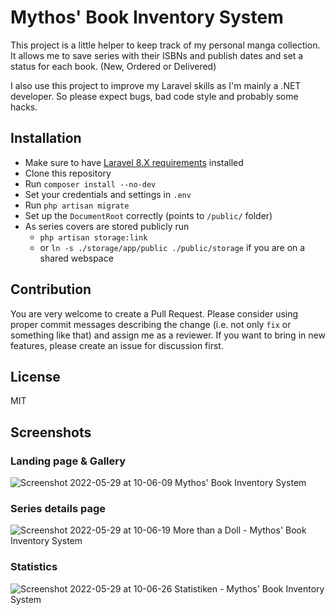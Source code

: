# Mythos' Book Inventory System

This project is a little helper to keep track of my personal manga collection. It allows me to save series with their ISBNs and publish dates and set a status for each book. (New, Ordered or Delivered)

I also use this project to improve my Laravel skills as I'm mainly a .NET developer. So please expect bugs, bad code style and probably some hacks.

## Installation

* Make sure to have [Laravel 8.X requirements](https://laravel.com/docs/8.x/deployment#server-requirements) installed
* Clone this repository
* Run `composer install --no-dev`
* Set your credentials and settings in `.env`
* Run `php artisan migrate`
* Set up the `DocumentRoot` correctly (points to `/public/` folder)
* As series covers are stored publicly run 
    * `php artisan storage:link`
    *  or `ln -s ./storage/app/public ./public/storage` if you are on a shared webspace

## Contribution

You are very welcome to create a Pull Request. Please consider using proper commit messages describing the change (i.e. not only `fix` or something like that) and assign me as a reviewer.
If you want to bring in new features, please create an issue for discussion first.

## License

MIT

## Screenshots

### Landing page & Gallery

![Screenshot 2022-05-29 at 10-06-09 Mythos' Book Inventory System](https://user-images.githubusercontent.com/416568/170858541-f8f696e1-540c-424c-90df-5f3dc727d85a.png)

### Series details page

![Screenshot 2022-05-29 at 10-06-19 More than a Doll - Mythos' Book Inventory System](https://user-images.githubusercontent.com/416568/170858547-117a7906-36ee-4e50-83f4-398850120e7d.png)

### Statistics

![Screenshot 2022-05-29 at 10-06-26 Statistiken - Mythos' Book Inventory System](https://user-images.githubusercontent.com/416568/170858550-a48e81d1-b91e-4601-8874-51ed682882ed.png)
